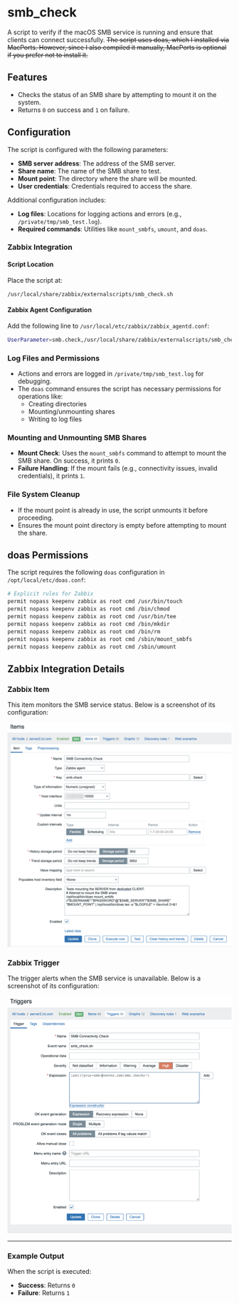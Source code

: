 # smb_check

A script to verify if the macOS SMB service is running and ensure that clients can connect successfully. <s>The script uses doas, which I installed via MacPorts. However, since I also compiled it manually, MacPorts is optional if you prefer not to install it.</s>

## Features

- Checks the status of an SMB share by attempting to mount it on the system.
- Returns `0` on success and `1` on failure.

## Configuration

The script is configured with the following parameters:
- **SMB server address**: The address of the SMB server.
- **Share name**: The name of the SMB share to test.
- **Mount point**: The directory where the share will be mounted.
- **User credentials**: Credentials required to access the share.

Additional configuration includes:
- **Log files**: Locations for logging actions and errors (e.g., `/private/tmp/smb_test.log`).
- **Required commands**: Utilities like `mount_smbfs`, `umount`, and `doas`.

### Zabbix Integration

#### Script Location
Place the script at:
```
/usr/local/share/zabbix/externalscripts/smb_check.sh
```

#### Zabbix Agent Configuration
Add the following line to `/usr/local/etc/zabbix/zabbix_agentd.conf`:
```sh
UserParameter=smb.check,/usr/local/share/zabbix/externalscripts/smb_check.sh
```

### Log Files and Permissions

- Actions and errors are logged in `/private/tmp/smb_test.log` for debugging.
- The `doas` command ensures the script has necessary permissions for operations like:
  - Creating directories
  - Mounting/unmounting shares
  - Writing to log files

### Mounting and Unmounting SMB Shares

- **Mount Check**: Uses the `mount_smbfs` command to attempt to mount the SMB share. On success, it prints `0`.
- **Failure Handling**: If the mount fails (e.g., connectivity issues, invalid credentials), it prints `1`.

### File System Cleanup

- If the mount point is already in use, the script unmounts it before proceeding.
- Ensures the mount point directory is empty before attempting to mount the share.

## doas Permissions

The script requires the following `doas` configuration in `/opt/local/etc/doas.conf`:

```sh
# Explicit rules for Zabbix
permit nopass keepenv zabbix as root cmd /usr/bin/touch
permit nopass keepenv zabbix as root cmd /bin/chmod
permit nopass keepenv zabbix as root cmd /usr/bin/tee
permit nopass keepenv zabbix as root cmd /bin/mkdir
permit nopass keepenv zabbix as root cmd /bin/rm
permit nopass keepenv zabbix as root cmd /sbin/mount_smbfs
permit nopass keepenv zabbix as root cmd /sbin/umount
```

## Zabbix Integration Details

### Zabbix Item

This item monitors the SMB service status. Below is a screenshot of its configuration:

![Zabbix Item](assets/20241220_091845_item.png)

### Zabbix Trigger

The trigger alerts when the SMB service is unavailable. Below is a screenshot of its configuration:

![Zabbix Trigger](assets/20241220_091900_trigger.png)

---

### Example Output

When the script is executed:
- **Success**: Returns `0`
- **Failure**: Returns `1`

